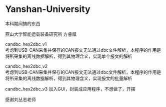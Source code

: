# Yanshan-University

本科期间搞的东西

燕山大学智能运载装备研究所 方睿祺

candbc_hex2dbc_v1   
考虑到USB-CAN采集并保存的CAN报文无法通过dbc文件解析，本程序的作用是将所采集的离线数据解析，得到其物理含义，实现单个报文的解析

candbc_hex2dbc_v2   
考虑到USB-CAN采集并保存的CAN报文无法通过dbc文件解析，本程序的作用是将所采集的离线数据解析，得到其物理含义，实现报文的批量解析

candbc_hex2dbc_v3
加入GUI，封装成应用程序，不想做了，开摆

感谢刘丛志老师
